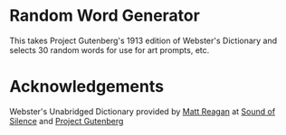 # Random Word Generator

This takes Project Gutenberg's 1913 edition of Webster's Dictionary and selects 30 random words for use for art prompts, etc.

# Acknowledgements

Webster's Unabridged Dictionary provided by [Matt Reagan](https://github.com/matthewreagan/WebstersEnglishDictionary) at [Sound of Silence](http://sound-of-silence.com) and [Project Gutenberg](http://www.gutenberg.net/)